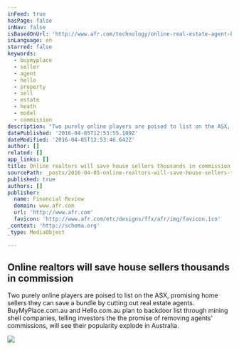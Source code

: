 ```yaml
---
inFeed: true
hasPage: false
inNav: false
isBasedOnUrl: 'http://www.afr.com/technology/online-real-estate-agent-killers-poised-to-list-on-the-asx-20151127-gl9k97#ixzz3sxa6psG4'
inLanguage: en
starred: false
keywords:
  - buymyplace
  - seller
  - agent
  - hello
  - property
  - sell
  - estate
  - heath
  - model
  - commission
description: "Two purely online players are poised to list on the ASX, promising home sellers they can save a bundle by cutting out real estate agents. BuyMyPlace.com.au and Hello.com.au plan to backdoor list through mining shell companies, telling investors the the promise of removing agents' commissions, will see their popularity explode in Australia."
datePublished: '2016-04-05T12:53:55.109Z'
dateModified: '2016-04-05T12:53:46.642Z'
author: []
related: []
app_links: []
title: Online realtors will save house sellers thousands in commission
sourcePath: _posts/2016-04-05-online-realtors-will-save-house-sellers-thousands-in-commiss.md
published: true
authors: []
publisher:
  name: Financial Review
  domain: www.afr.com
  url: 'http://www.afr.com'
  favicon: 'http://www.afr.com/etc/designs/ffx/afr/img/favicon.ico'
_context: 'http://schema.org'
_type: MediaObject

---
```

<article style=""><h1>Online realtors will save house sellers thousands in commission</h1><p>Two purely online players are poised to list on the ASX, promising home sellers they can save a bundle by cutting out real estate agents. BuyMyPlace.com.au and Hello.com.au plan to backdoor list through mining shell companies, telling investors the the promise of removing agents' commissions, will see their popularity explode in Australia.</p><img src="https://s3-us-west-2.amazonaws.com/the-grid-img/p/f987871434f904b0ba680e102abbcf1580784c73.jpg" /></article>